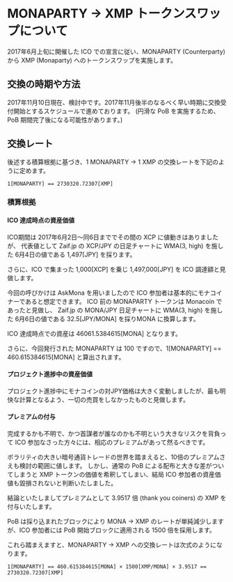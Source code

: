 # MONAPARTY → XMP トークンスワップについて

2017年6月上旬に開催した ICO での宣言に従い、MONAPARTY (Counterparty) から XMP (Monaparty) へのトークンスワップを実施します。

## 交換の時期や方法

2017年11月10日現在、検討中です。2017年11月後半のなるべく早い時期に交換受付開始とするスケジュールで進めております。
(円滑な PoB を実施するため、PoB 期間完了後になる可能性があります。)

## 交換レート

後述する積算根拠に基づき、1 MONAPARTY → 1 XMP の交換レートを下記のように定めます。

```
1[MONAPARTY] == 2730320.72307[XMP]
```

### 積算根拠

#### ICO 達成時点の資産価値

ICO期間は 2017年6月2日〜同6日まででその間の XCP に値動きはありましたが、
代表値として Zaif.jp の XCP/JPY の日足チャートに WMA(3, high) を施した 6月4日の値である 1,497[JPY] を採ります。

さらに、ICO で集まった 1,000[XCP] を乗じ 1,497,000[JPY] を ICO 調達額と見做します。

今回の呼びかけは AskMona を用いましたので ICO 参加者は基本的にモナコイナーであると想定できます。
ICO 前の MONAPARTY トークンは Monacoin であったと見做し、
Zaif.jp の MONA/JPY 日足チャートに WMA(3, high) を施した 6月6日の値である 32.5[JPY/MONA] を採りMONA に換算します。

ICO 達成時点での資産は 46061.5384615[MONA] となります。

さらに、今回発行された MONAPARTY は 100 ですので、1[MONAPARTY] == 460.615384615[MONA] と算出されます。

#### プロジェクト進捗中の資産価値

プロジェクト進捗中にモナコインの対JPY価格は大きく変動しましたが、最も明快な計算となるよう、一切の売買をしなかったものと見做します。

#### プレミアムの付与

完成するかも不明で、かつ首謀者が誰なのかも不明という大きなリスクを背負って ICO 参加なさった方々には、相応のプレミアムがあって然るべきです。

ボラリティの大きい暗号通貨トレードの世界を踏まえると、10倍のプレミアムさえも検討の範囲に値します。
しかし、通常の PoB による配布と大きな差がついてしまうと XMP トークンの価値を希釈してしまい、結局 ICO 参加者の資産価値も毀損されないと判断いたしました。

結論といたしましてプレミアムとして 3.9517 倍 (thank you coiners) の XMP を付与いたします。

PoB は採り込まれたブロックにより MONA → XMP のレートが単純減少しますが、ICO 参加者には PoB 開始ブロックに適用される 1500 倍を採用します。

これら踏まえますと、MONAPARTY → XMP への交換レートは次式のようになります。

```
1[MONAPARTY] == 460.615384615[MONA] × 1500[XMP/MONA] × 3.9517 == 2730320.72307[XMP]
```
